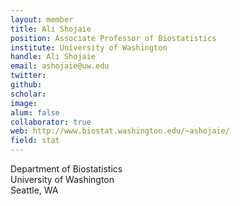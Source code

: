 ```yaml
---
layout: member
title: Ali Shojaie
position: Associate Professor of Biostatistics
institute: University of Washington
handle: Ali Shojaie
email: ashojaie@uw.edu
twitter: 
github: 
scholar:
image:
alum: false
collaborator: true
web: http://www.biostat.washington.edu/~ashojaie/
field: stat
---
```


Department of Biostatistics <br/>
University of Washington <br/>
Seattle, WA <br/>





